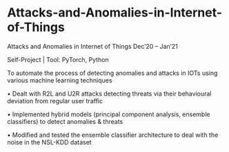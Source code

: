 # Attacks-and-Anomalies-in-Internet-of-Things

Attacks and Anomalies in Internet of Things							       Dec’20 – Jan’21

Self-Project | Tool: PyTorch, Python

To automate the process of detecting anomalies and attacks in IOTs using various machine learning techniques

•	Dealt with R2L and U2R attacks detecting threats via their behavioural deviation from regular user traffic 

•	Implemented hybrid models (principal component analysis, ensemble classifiers) to detect anomalies & threats

•	Modified and tested the ensemble classifier architecture to deal with the noise in the NSL-KDD dataset
